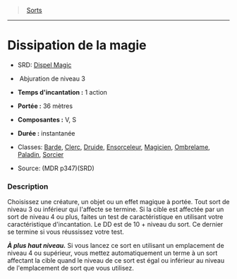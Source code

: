﻿---
!SpellItem
Family: SpellHD
Name: Dissipation de la magie
Type: Abjuration
Level: 3
CastingTime: 1 action
Range: 36 mètres
Components: V, S
Duration: instantanée
Classes: '[Barde](hd_bard.md), [Clerc](hd_cleric.md), [Druide](hd_druid.md), [Ensorceleur](hd_sorcerer.md), [Magicien](hd_wizard.md), [Ombrelame](hd_rogue_ombrelame.md), [Paladin](hd_paladin.md), [Sorcier](hd_warlock.md)'
Source: (MDR p347)(SRD)
AltName: '[Dispel Magic](srd_spells_dispel_magic.md)'
Id: spells_hd.md#dissipation-de-la-magie
ParentLink: spells_hd.md#sorts
ParentName: Sorts
NameLevel: 1
Attributes:
  Name: Dissipation de la magie
  Markdown: >+
    # <!--Name-->Dissipation de la magie<!--/Name-->


    - SRD: <!--AltName-->[Dispel Magic](srd_spells_dispel_magic.md)<!--/AltName-->


    -  <!--Type-->Abjuration<!--/Type--> de niveau <!--Level-->3<!--/Level-->


    - **Temps d'incantation :** <!--CastingTime-->1 action<!--/CastingTime-->


    - **Portée :** <!--Range-->36 mètres<!--/Range-->


    - **Composantes :** <!--Components-->V, S<!--/Components-->


    - **Durée :** <!--Duration-->instantanée<!--/Duration-->


    - Classes: <!--Classes-->[Barde](hd_bard.md), [Clerc](hd_cleric.md), [Druide](hd_druid.md), [Ensorceleur](hd_sorcerer.md), [Magicien](hd_wizard.md), [Ombrelame](hd_rogue_ombrelame.md), [Paladin](hd_paladin.md), [Sorcier](hd_warlock.md)<!--/Classes-->


    - Source: <!--Source-->(MDR p347)(SRD)<!--/Source-->


    ### Description


    Choisissez une créature, un objet ou un effet magique à portée. Tout sort de niveau 3 ou inférieur qui l'affecte se termine. Si la cible est affectée par un sort de niveau 4 ou plus, faites un test de caractéristique en utilisant votre caractéristique d'incantation. Le DD est de 10 + niveau du sort. Ce dernier se termine si vous réussissez votre test.


    **_À plus haut niveau._** Si vous lancez ce sort en utilisant un emplacement de niveau 4 ou supérieur, vous mettez automatiquement un terme à un sort affectant la cible quand le niveau de ce sort est égal ou inférieur au niveau de l'emplacement de sort que vous utilisez.

  AltName: '[Dispel Magic](srd_spells_dispel_magic.md)'
  Type: Abjuration
  Level: 3
  CastingTime: 1 action
  Range: 36 mètres
  Components: V, S
  Duration: instantanée
  Classes: '[Barde](hd_bard.md), [Clerc](hd_cleric.md), [Druide](hd_druid.md), [Ensorceleur](hd_sorcerer.md), [Magicien](hd_wizard.md), [Ombrelame](hd_rogue_ombrelame.md), [Paladin](hd_paladin.md), [Sorcier](hd_warlock.md)'
  Source: (MDR p347)(SRD)
AttributesDictionary: >+
  Name: Dissipation de la magie

  Markdown: >+

    # <!--Name-->Dissipation de la magie<!--/Name-->





    - SRD: <!--AltName-->[Dispel Magic](srd_spells_dispel_magic.md)<!--/AltName-->





    -  <!--Type-->Abjuration<!--/Type--> de niveau <!--Level-->3<!--/Level-->





    - **Temps d'incantation :** <!--CastingTime-->1 action<!--/CastingTime-->





    - **Portée :** <!--Range-->36 mètres<!--/Range-->





    - **Composantes :** <!--Components-->V, S<!--/Components-->





    - **Durée :** <!--Duration-->instantanée<!--/Duration-->





    - Classes: <!--Classes-->[Barde](hd_bard.md), [Clerc](hd_cleric.md), [Druide](hd_druid.md), [Ensorceleur](hd_sorcerer.md), [Magicien](hd_wizard.md), [Ombrelame](hd_rogue_ombrelame.md), [Paladin](hd_paladin.md), [Sorcier](hd_warlock.md)<!--/Classes-->





    - Source: <!--Source-->(MDR p347)(SRD)<!--/Source-->





    ### Description





    Choisissez une créature, un objet ou un effet magique à portée. Tout sort de niveau 3 ou inférieur qui l'affecte se termine. Si la cible est affectée par un sort de niveau 4 ou plus, faites un test de caractéristique en utilisant votre caractéristique d'incantation. Le DD est de 10 + niveau du sort. Ce dernier se termine si vous réussissez votre test.





    **_À plus haut niveau._** Si vous lancez ce sort en utilisant un emplacement de niveau 4 ou supérieur, vous mettez automatiquement un terme à un sort affectant la cible quand le niveau de ce sort est égal ou inférieur au niveau de l'emplacement de sort que vous utilisez.



  AltName: '[Dispel Magic](srd_spells_dispel_magic.md)'

  Type: Abjuration

  Level: 3

  CastingTime: 1 action

  Range: 36 mètres

  Components: V, S

  Duration: instantanée

  Classes: '[Barde](hd_bard.md), [Clerc](hd_cleric.md), [Druide](hd_druid.md), [Ensorceleur](hd_sorcerer.md), [Magicien](hd_wizard.md), [Ombrelame](hd_rogue_ombrelame.md), [Paladin](hd_paladin.md), [Sorcier](hd_warlock.md)'

  Source: (MDR p347)(SRD)

---
> [Sorts](hd_spells.md)

---

# Dissipation de la magie

- SRD: [Dispel Magic](srd_spells_dispel_magic.md)

-  Abjuration de niveau 3

- **Temps d'incantation :** 1 action

- **Portée :** 36 mètres

- **Composantes :** V, S

- **Durée :** instantanée

- Classes: [Barde](hd_bard.md), [Clerc](hd_cleric.md), [Druide](hd_druid.md), [Ensorceleur](hd_sorcerer.md), [Magicien](hd_wizard.md), [Ombrelame](hd_rogue_ombrelame.md), [Paladin](hd_paladin.md), [Sorcier](hd_warlock.md)

- Source: (MDR p347)(SRD)

### Description

Choisissez une créature, un objet ou un effet magique à portée. Tout sort de niveau 3 ou inférieur qui l'affecte se termine. Si la cible est affectée par un sort de niveau 4 ou plus, faites un test de caractéristique en utilisant votre caractéristique d'incantation. Le DD est de 10 + niveau du sort. Ce dernier se termine si vous réussissez votre test.

**_À plus haut niveau._** Si vous lancez ce sort en utilisant un emplacement de niveau 4 ou supérieur, vous mettez automatiquement un terme à un sort affectant la cible quand le niveau de ce sort est égal ou inférieur au niveau de l'emplacement de sort que vous utilisez.

